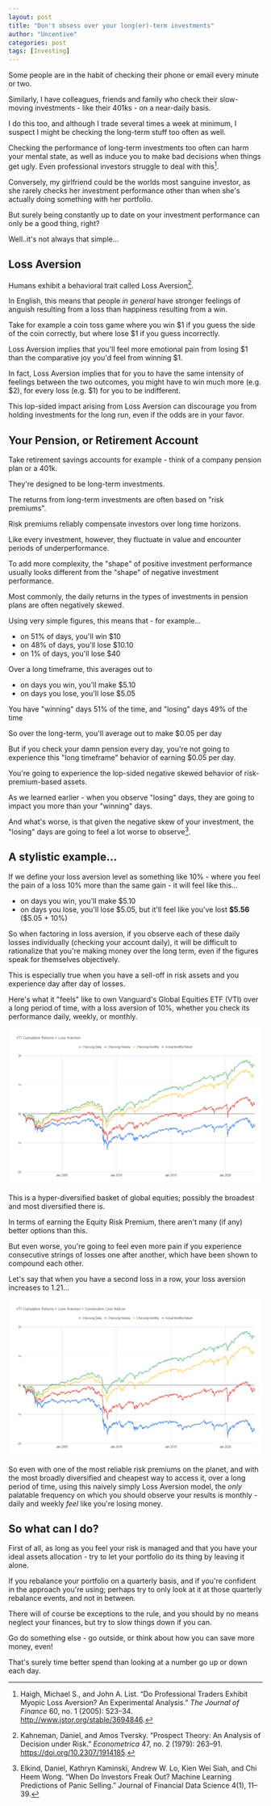 ```yaml
---
layout: post
title: "Don't obsess over your long(er)-term investments"
author: "Uncentive"
categories: post
tags: [Investing]
---
```


Some people are in the habit of checking their phone or email every minute or two. 

Similarly, I have colleagues, friends and family who check their slow-moving investments - like their 401ks - on a near-daily basis. 

I do this too, and although I trade several times a week at minimum, I suspect I might be checking the long-term stuff too often as well.

Checking the performance of long-term investments too often can harm your mental state, as well as induce you to make bad decisions when things get ugly. Even professional investors struggle to deal with this[^1].

Conversely, my girlfriend could be the worlds most sanguine investor, as she rarely checks her investment performance other than when she's actually doing something with her portfolio.

But surely being constantly up to date on your investment performance can only be a good thing, right? 

Well..it's not always that simple...

## Loss Aversion  
Humans exhibit a behavioral trait called Loss Aversion[^2]. 

In English, this means that people *in general* have stronger feelings of anguish resulting from a loss than happiness resulting from a win.  
  
Take for example a coin toss game where you win $\$1$ if you guess the side of the coin correctly, but where lose $\$1$ if you guess incorrectly. 

Loss Aversion implies that you'll feel more emotional pain from losing $\$1$ than the comparative joy you'd feel from winning $\$1$.

In fact, Loss Aversion implies that for you to have the same intensity of feelings between the two outcomes, you might have to win much more (e.g. $\$2$), for every loss (e.g. $\$1$) for you to be indifferent.
  
This lop-sided impact arising from Loss Aversion can discourage you from holding investments for the long run, even if the odds are in your favor.  
  
## Your Pension, or Retirement Account  
Take retirement savings accounts for example - think of a company pension plan or a 401k.  
  
They're designed to be long-term investments.  
  
The returns from long-term investments are often based on "risk premiums".  
  
Risk premiums reliably compensate investors over long time horizons.  
  
Like every investment, however, they fluctuate in value and encounter periods of underperformance.  
  
To add more complexity, the "shape" of positive investment performance usually looks different from the "shape" of negative investment performance.  
  
Most commonly, the daily returns in the types of investments in pension plans are often negatively skewed.  
  
Using very simple figures, this means that - for example...  
- on 51% of days, you'll win \$10
- on 48% of days, you'll lose \$10.10
- on 1% of days, you'll lose \$40
  
Over a long timeframe, this averages out to  
- on days you win, you'll make \$5.10  
- on days you lose, you'll lose \$5.05

You have "winning" days 51% of the time, and "losing" days 49% of the time

So over the long-term, you'll average out to make \$0.05 per day  
  
But if you check your damn pension every day, you're not going to experience this "long timeframe" behavior of earning \$0.05 per day. 

You're going to experience the lop-sided negative skewed behavior of risk-premium-based assets.

As we learned earlier - when you observe "losing" days, they are going to impact you more than your "winning" days. 

And what's worse, is that given the negative skew of your investment, the "losing" days are going to feel a lot worse to observe[^3].

## A stylistic example...  
If we define your loss aversion level as something like 10% - where you feel the pain of a loss 10% more than the same gain - it will feel like this...  
- on days you win, you'll make \$5.10  
- on days you lose, you'll lose \$5.05, but it'll feel like you've lost **\$5.56** (\$5.05 + 10%)  
  
So when factoring in loss aversion, if you observe each of these daily losses individually (checking your account daily), it will be difficult to rationalize that you're making money over the long term, even if the figures speak for themselves objectively.  
  
This is especially true when you have a sell-off in risk assets and you experience day after day of losses.  
  
Here's what it "feels" like to own Vanguard's Global Equities ETF (VTI) over a long period of time, with a loss aversion of 10%, whether you check its performance daily, weekly, or monthly.  

<p align="center"><img src="assets/img/dont_worry/VTI Cumulative Returns + Loss Aversion.png" /></p>

This is a hyper-diversified basket of global equities; possibly the broadest and most diversified there is.  
  
In terms of earning the Equity Risk Premium, there aren't many (if any) better options than this.  
  
But even worse, you're going to feel even more pain if you experience consecutive strings of losses one after another, which have been shown to compound each other.  
  
Let's say that when you have a second loss in a row, your loss aversion increases to 1.21...  

<p align="center"><img src="assets/img/dont_worry/VTI Cumulative Returns + Loss Aversion + Consecutive Loss Add-on.png" /></p>
  
So even with one of the most reliable risk premiums on the planet, and with the most broadly diversified and cheapest way to access it, over a long period of time, using this naively simply Loss Aversion model, the *only* palatable frequency on which you should observe your results is monthly - daily and weekly *feel* like you're losing money.

## So what can I do? 
First of all, as long as you feel your risk is managed and that you have your ideal assets allocation - try to let your portfolio do its thing by leaving it alone. 

If you rebalance your portfolio on a quarterly basis, and if you're confident in the approach you're using; perhaps try to only look at it at those quarterly rebalance events, and not in between. 

There will of course be exceptions to the rule, and you should by no means neglect your finances, but try to slow things down if you can. 

Go do something else - go outside, or think about how you can save more money, even! 

That's surely time better spend than looking at a number go up or down each day. 

[^1]: Haigh, Michael S., and John A. List. “Do Professional Traders Exhibit Myopic Loss Aversion? An Experimental Analysis.” _The Journal of Finance_ 60, no. 1 (2005): 523–34. http://www.jstor.org/stable/3694846.
[^2]: Kahneman, Daniel, and Amos Tversky. “Prospect Theory: An Analysis of Decision under Risk.” _Econometrica_ 47, no. 2 (1979): 263–91. https://doi.org/10.2307/1914185.
[^3]: Elkind, Daniel, Kathryn Kaminski, Andrew W. Lo, Kien Wei Siah, and Chi Heem Wong. “When Do Investors Freak Out? Machine Learning Predictions of Panic Selling.” Journal of Financial Data Science 4(1), 11–39.
